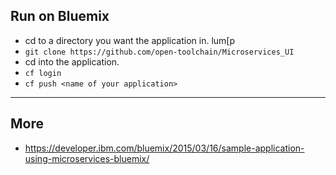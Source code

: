 ## Run on Bluemix

* cd to a directory you want the application in. lum[p
* ```git clone https://github.com/open-toolchain/Microservices_UI```
* cd into the application.
* ```cf login```
* ```cf push <name of your application>```

---
## More

* https://developer.ibm.com/bluemix/2015/03/16/sample-application-using-microservices-bluemix/

